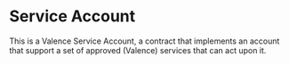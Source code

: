 # Service Account

This is a Valence Service Account, a contract that implements an account that support a set of approved (Valence) services that can act upon it.
